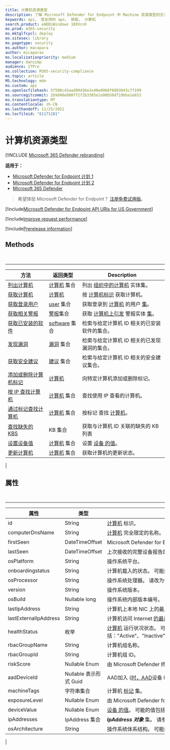 ```yaml
---
title: 计算机资源类型
description: 了解 Microsoft Defender for Endpoint 中 Machine 资源类型的方法和属性。
keywords: api， 受支持的 api， 获取， 计算机
search.product: eADQiWindows 10XVcnh
ms.prod: m365-security
ms.mktglfcycl: deploy
ms.sitesec: library
ms.pagetype: security
ms.author: macapara
author: mjcaparas
ms.localizationpriority: medium
manager: dansimp
audience: ITPro
ms.collection: M365-security-compliance
ms.topic: article
MS.technology: mde
ms.custom: api
ms.openlocfilehash: 5f500c43aad99d36e2e40e0968f6093943c7f199
ms.sourcegitcommit: 2b9d40e888ff2f2b3385e2a90b50d719bba1e653
ms.translationtype: MT
ms.contentlocale: zh-CN
ms.lasthandoff: 11/25/2021
ms.locfileid: "61171181"
---
```

# <a name="machine-resource-type"></a>计算机资源类型

[!INCLUDE [Microsoft 365 Defender rebranding](../../includes/microsoft-defender.md)]

**适用于：**
- [Microsoft Defender for Endpoint 计划 1](https://go.microsoft.com/fwlink/p/?linkid=2154037)
- [Microsoft Defender for Endpoint 计划 2](https://go.microsoft.com/fwlink/p/?linkid=2154037)
- [Microsoft 365 Defender](https://go.microsoft.com/fwlink/?linkid=2118804)

> 希望体验 Microsoft Defender for Endpoint？ [注册免费试用版](https://signup.microsoft.com/create-account/signup?products=7f379fee-c4f9-4278-b0a1-e4c8c2fcdf7e&ru=https://aka.ms/MDEp2OpenTrial?ocid=docs-wdatp-exposedapis-abovefoldlink)。

[!include[Microsoft Defender for Endpoint API URIs for US Government](../../includes/microsoft-defender-api-usgov.md)]

[!include[Improve request performance](../../includes/improve-request-performance.md)]

[!include[Prerelease information](../../includes/prerelease.md)]

## <a name="methods"></a>Methods

<br>

****

|方法|返回类型|Description|
|---|---|---|
|[列出计算机](get-machines.md)|[计算机](machine.md) 集合|列出 [组织中的计算机](machine.md) 实体集。|
|[获取计算机](get-machine-by-id.md)|[计算机](machine.md)|按 [计算机标识](machine.md) 获取计算机。|
|[获取登录用户](get-machine-log-on-users.md)|[user](user.md) 集合|获取登录到 [计算机](user.md) 的用户 [集](machine.md)。|
|[获取相关警报](get-machine-related-alerts.md)|[警报](alerts.md)集合|获取 [计算机上引发](alerts.md) 警报实体 [集](machine.md)。|
|[获取已安装的软件](get-installed-software.md)|[software](software.md) 集合|检索与给定计算机 ID 相关的已安装软件的集合。|
|[发现漏洞](get-discovered-vulnerabilities.md)|[漏洞](vulnerability.md) 集合|检索与给定计算机 ID 相关的已发现漏洞的集合。|
|[获取安全建议](get-security-recommendations.md)|[建议](recommendation.md) 集合|检索与给定计算机 ID 相关的安全建议集合。|
|[添加或删除计算机标记](add-or-remove-machine-tags.md)|[计算机](machine.md)|向特定计算机添加或删除标记。|
|[按 IP 查找计算机](find-machines-by-ip.md)|[计算机](machine.md) 集合|查找使用 IP 查看的计算机。|
|[通过标记查找计算机](find-machines-by-tag.md)|[计算机](machine.md) 集合|按标记 查找 [计算机](machine-tags.md)。|
|[查找缺失的 KBS](get-missing-kbs-machine.md)|KB 集合|获取与计算机 ID 关联的缺失的 KB 列表|
|[设置设备值](set-device-value.md)|[计算机](machine.md) 集合|设置 [设备 的值](tvm-assign-device-value.md)。|
|[更新计算机](update-machine-method.md)|[计算机](machine.md) 集合|获取计算机的更新状态。|
|

## <a name="properties"></a>属性

<br>

****

|属性|类型|说明|
|---|---|---|
|id|String|[计算机](machine.md) 标识。|
|computerDnsName|String|[计算机](machine.md) 完全限定的名称。|
|firstSeen|DateTimeOffset|Microsoft Defender for [](machine.md) Endpoint 观测到计算机的第一个日期和时间。|
|lastSeen|DateTimeOffset|上次接收的完整设备报告的时间和日期。 设备通常每 24 小时发送一次完整报告。|
|osPlatform|String|操作系统平台。|
|onboardingstatus|String|计算机载入的状态。 可能的值是："onboarded"和"offboarded"。|
|osProcessor|String|操作系统处理器。 请改为使用 osArchitecture 属性。|
|version|String|操作系统版本。|
|osBuild|Nullable long|操作系统内部版本编号。|
|lastIpAddress|String|计算机上本地 NIC 上的最后一[个 IP。](machine.md)|
|lastExternalIpAddress|String|计算机访问 Internet [的最后](machine.md) 一个 IP。|
|healthStatus|枚举|[计算机](machine.md) 运行状况状态。 可能的值包括："Active"、"Inactive"、"ImpairedCommunication"、"NoSensorData"、"NoSensorDataImpairedCommunication"和"Unknown"。|
|rbacGroupName|String|计算机组名称。|
|rbacGroupId|String|计算机组 ID。|
|riskScore|Nullable Enum|由 Microsoft Defender 终结点评估的风险评分。 可能的值包括："None"、"Informational"、"Low"、"Medium"和"High"。|
|aadDeviceId|Nullable 表示形式 Guid|AAD加入 ([时，AAD](machine.md)设备 ID) 。|
|machineTags|字符串集合|计算机 [标记](machine.md) 集。|
|exposureLevel|Nullable Enum|由 Microsoft Defender for Endpoint 评估的曝光级别。 可能的值包括："None"、"Low"、"Medium"和"High"。|
|deviceValue|Nullable Enum|[设备 的值](tvm-assign-device-value.md)。 可能的值包括："Normal"、"Low"和"High"。|
|ipAddresses|IpAddress 集合|***IpAddress 对象*** 集。 请参阅[获取计算机 API。](get-machines.md)|
|osArchitecture|String|操作系统体系结构。 可能的值是："32 位"、"64 位"。 使用此属性，而不是 osProcessor。|
|

